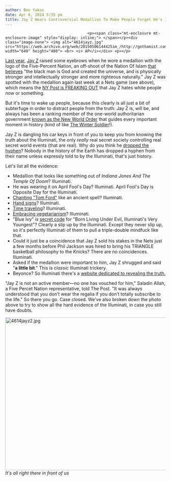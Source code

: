 ```yaml
---
author: Ben Yakas
date: Apr 6, 2014 5:35 pm
title: Jay Z Wears Controversial Medallion To Make People Forget He's Illuminati
---
```


	
										<p><span class="mt-enclosure mt-enclosure-image" style="display: inline;"> </span></p><div class="image-none"> <img alt="4614jayz.jpg" src="https://web.archive.org/web/20150506144425im_/http://gothamist.com/attachments/byakas/4614jayz.jpg" width="640" height="480"> <br> <i> AP</i></div> <p></p>

<p><a href="https://web.archive.org/web/20150506144425/http://www.christianpost.com/news/jay-z-embraces-five-percent-nation-addresses-illuminati-and-questions-other-religions-99848/">Last year</a>, <a href="https://web.archive.org/web/20150506144425/http://gothamist.com/tags/jayz">Jay Z</a> raised some eyebrows when he wore a medallion with the logo of the Five-Percent Nation, an off-shoot of the Nation Of Islam <a href="https://web.archive.org/web/20150506144425/http://www.dailymail.co.uk/news/article-2598174/Jay-Z-causes-controversy-wearing-medallion-group-believe-whites-wicked-weak.html">that believes</a> &quot;the black man is God and created the universe, and is physically stronger and intellectually stronger and more righteous naturally.&quot; Jay Z was spotted with the medallion again last week at a Nets game (see above), which means the <a href="https://web.archive.org/web/20150506144425/http://nypost.com/2014/04/06/jay-zs-medallion-bears-logo-of-five-percent-radical-group/">NY Post is FREAKING OUT</a> that Jay Z hates white people now or something. </p>

<p>But it&apos;s time to wake up people, because this clearly is all just a bit of subterfuge in order to distract people from the truth: Jay Z is, will be, and always has been a ranking member of the one-world authoritarian government <a href="https://web.archive.org/web/20150506144425/http://gawker.com/5886988/a-comprehensive-guide-to-the-illuminati-the-conspiracy-theory-that-connects-jay-z-and-queen-elizabeth/all">known as the New World Order</a> that guides every important moment in history (kind of like <a href="https://web.archive.org/web/20150506144425/http://observationdeck.io9.com/captain-america-the-winter-soldier-and-the-secrets-of-1558072929/1559129940/+rtgonzalez">The Winter Soldier</a>!). </p>

<p>Jay Z is dangling his car keys in front of you to keep you from knowing the truth about the Illuminati, the only <em>really</em> real secret society controlling real secret world events (that are real). Why do you think he <a href="https://web.archive.org/web/20150506144425/http://www.theguardian.com/music/2013/jul/19/jay-z-drops-hyphen-from-name">dropped the hyphen</a>? Nobody in the history of the Earth has dropped a hyphen from their name unless expressly told to by the Illuminati, that&apos;s just history.</p>

<p>Let&apos;s list all the evidence:</p>

<ul>
	<li>Medallion that looks like something out of <em>Indiana Jones And The Temple Of Doom</em>? Illuminati.</li>
	<li>He was wearing it on April Fool&apos;s Day? Illuminati. April Fool&apos;s Day is Opposite Day for the Illuminati.</li>
	<li><a href="https://web.archive.org/web/20150506144425/https://www.youtube.com/watch?v=IkgekVh7oKI&amp;feature=kp">Chanting &quot;Tom Ford&quot;</a> like an ancient spell? Illuminati.</li>
	<li><a href="https://web.archive.org/web/20150506144425/http://endoftheamericandream.com/archives/the-jay-z-illuminati-conspiracy-are-beyonce-and-jay-z-seducing-our-kids-into-the-occult">Hand signs</a>? Illuminati.</li>
	<li><a href="https://web.archive.org/web/20150506144425/http://gothamist.com/2013/05/09/photo_is_jay-z_a_time_traveller_or.php">Time traveling</a>? Illuminati.</li>
	<li><a href="https://web.archive.org/web/20150506144425/http://firstwefeast.com/eat/jay-z-and-beyonce-vegan-for-22-days-and-then-will-go-on-to-consume-tasty-animal-flesh/">Embracing vegetarianism</a>? Illuminati.</li>
	<li>&quot;Blue Ivy&quot; is <a href="https://web.archive.org/web/20150506144425/http://gawker.com/5874744/jay-z-and-beyonces-daughter-is-almost-definitely-illuminati/all">secret code</a> for &quot;Born Living Under Evil, Illuminati&apos;s Very Youngest&quot;? Clearly a slip up by the Illuminati. Except they never slip up, so it&apos;s perfectly Illuminati of them to pull a triple-double mindfuck like that.</li>
<li>Could it just be a coincidence that Jay Z sold his stakes in the Nets just a few months before Phil Jackson was hired to bring his TRIANGLE basketball philosophy to the Knicks? There are no coincidences. Illuminati. </li>
	<li>Asked if the medallion were important to him, Jay Z shrugged and said &quot;<strong>a little bit</strong>.&quot; This is <em>classic</em> Illuminati trickery.</li>
	<li>Beyonce? So Illuminati there&apos;s a <a href="https://web.archive.org/web/20150506144425/http://www.beyonce-illuminati.com/">website dedicated to revealing the truth.</a></li>
</ul>

<p>&quot;Jay Z is not an active member&#x2014;no one has vouched for him,&quot; Saladin Allah, a Five Percet Nation representative, told The Post. &quot;It was always understood that you don&#x2019;t wear the &#xAD;regalia if you don&#x2019;t totally subscribe to the life.&quot; So there you go. Case closed. We&apos;ve also broken down the photo above to try to show all the hard evidence of the Illuminati, in case you still have doubts.</p>

<p><span class="mt-enclosure mt-enclosure-image" style="display: inline;"> </span></p><div class="image-none"> <img alt="4614jayz2.jpg" src="https://web.archive.org/web/20150506144425im_/http://gothamist.com/attachments/byakas/4614jayz2.jpg" width="640" height="480"> <br> <i> It&apos;s all right there in front of us</i></div> <p></p>					
										
									
				